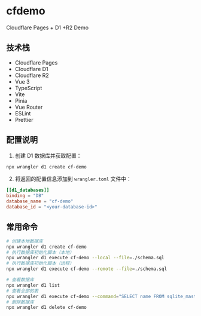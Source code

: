 # cfdemo

Cloudflare Pages + D1 +R2 Demo

## 技术栈

- Cloudflare Pages
- Cloudflare D1
- Cloudflare R2
- Vue 3
- TypeScript
- Vite
- Pinia
- Vue Router
- ESLint
- Prettier

## 配置说明

1. 创建 D1 数据库并获取配置：
```bash
npx wrangler d1 create cf-demo
```

2. 将返回的配置信息添加到 `wrangler.toml` 文件中：
```toml
[[d1_databases]]
binding = "DB"
database_name = "cf-demo"
database_id = "<your-database-id>"
```

## 常用命令

```bash
# 创建本地数据库
npx wrangler d1 create cf-demo
# 执行数据库初始化脚本（本地）
npx wrangler d1 execute cf-demo --local --file=./schema.sql
# 执行数据库初始化脚本（远程）
npx wrangler d1 execute cf-demo --remote --file=./schema.sql

# 查看数据库
npx wrangler d1 list
# 查看全部的表
npx wrangler d1 execute cf-demo --command="SELECT name FROM sqlite_master WHERE type='table';"
# 删除数据库
npx wrangler d1 delete cf-demo
```
